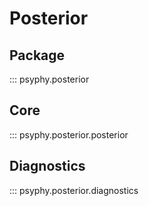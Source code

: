 # Posterior

## Package

::: psyphy.posterior

## Core

::: psyphy.posterior.posterior

## Diagnostics

::: psyphy.posterior.diagnostics
